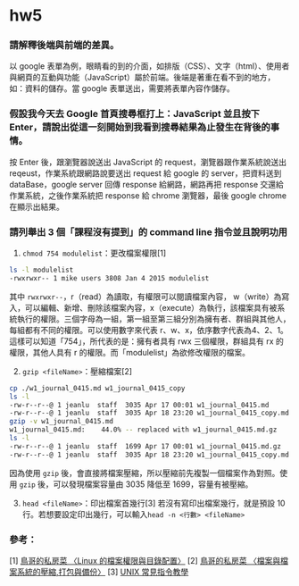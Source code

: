 # hw5
### 請解釋後端與前端的差異。
以 google 表單為例，眼睛看的到的介面，如排版（CSS）、文字（html）、使用者與網頁的互動與功能（JavaScript）屬於前端。後端是著重在看不到的地方，如：資料的儲存。當 google 表單送出，需要將表單內容作儲存。
<br/>
### 假設我今天去 Google 首頁搜尋框打上：JavaScript 並且按下 Enter，請說出從這一刻開始到我看到搜尋結果為止發生在背後的事情。
按 Enter 後，跟瀏覽器說送出 JavaScript 的 request，瀏覽器跟作業系統說送出 reqeust，作業系統跟網路說要送出 request 給 google 的 server，把資料送到 dataBase，google server 回傳 response 給網路，網路再把 response 交還給作業系統，之後作業系統把 response 給 chrome 瀏覽器，最後 google chrome 在顯示出結果。
<br/>
### 請列舉出 3 個「課程沒有提到」的 command line 指令並且說明功用
1. `chmod 754 modulelist`：更改檔案權限[1]
```bash
ls -l modulelist
-rwxrwxr-- 1 mike users 3808 Jan 4 2015 modulelist
```
其中 `rwxrwxr--`，r（read）為讀取，有權限可以閱讀檔案內容， w（write）為寫入，可以編輯、新增、刪除該檔案內容，x（execute）為執行，該檔案具有被系統執行的權限。三個字母為一組，第一組至第三組分別為擁有者、群組與其他人，每組都有不同的權限。可以使用數字來代表 r、w、x，依序數字代表為4、2、1。這樣可以知道「754」，所代表的是：擁有者具有 rwx 三個權限，群組具有 rx 的權限，其他人具有 r 的權限。而「modulelist」為欲修改權限的檔案。

2. `gzip <fileName>`：壓縮檔案[2] 
```bash
cp ./w1_journal_0415.md w1_journal_0415_copy
ls -l
-rw-r--r--@ 1 jeanlu  staff  3035 Apr 17 00:01 w1_journal_0415.md
-rw-r--r--@ 1 jeanlu  staff  3035 Apr 18 23:20 w1_journal_0415_copy.md
gzip -v w1_journal_0415.md
w1_journal_0415.md:	   44.0% -- replaced with w1_journal_0415.md.gz
ls -l
-rw-r--r--@ 1 jeanlu  staff  1699 Apr 17 00:01 w1_journal_0415.md.gz
-rw-r--r--@ 1 jeanlu  staff  3035 Apr 18 23:20 w1_journal_0415_copy.md
```
因為使用 `gzip` 後，會直接將檔案壓縮，所以壓縮前先複製一個檔案作為對照。使用 `gzip` 後，可以發現檔案容量由 3035 降低至 1699，容量有被壓縮。

3. `head <fileName>`：印出檔案首幾行[3]
若沒有寫印出檔案幾行，就是預設 10 行。若想要設定印出幾行，可以輸入`head -n <行數> <fileName>`

### 參考：
[1] [鳥哥的私房菜 〈Linux 的檔案權限與目錄配置〉](http://linux.vbird.org/linux_basic/0210filepermission.php)
[2] [鳥哥的私房菜 〈檔案與檔案系統的壓縮,打包與備份〉](http://linux.vbird.org/linux_basic/0240tarcompress.php)
[3] [UNIX 常見指令教學](https://it.cs.nycu.edu.tw/unix-basic-commands)